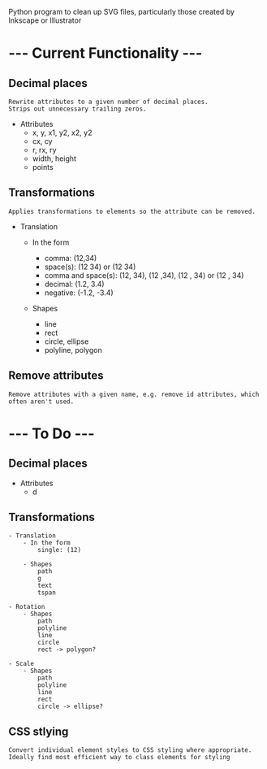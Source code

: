 Python program to clean up SVG files, particularly those created by Inkscape or Illustrator

# --- Current Functionality ---

## Decimal places
    Rewrite attributes to a given number of decimal places.
    Strips out unnecessary trailing zeros.
    
* Attributes
	- x, y, x1, y2, x2, y2
	- cx, cy
	- r, rx, ry
	- width, height
	- points

## Transformations
	Applies transformations to elements so the attribute can be removed.

* Translation
    - In the form
        - comma: (12,34)
        - space(s): (12 34) or (12     34)
        - comma and space(s): (12, 34), (12 ,34), (12 , 34) or (12  ,   34)
        - decimal: (1.2, 3.4)
        - negative: (-1.2, -3.4)
        
    - Shapes
        - line
        - rect
        - circle, ellipse
        - polyline, polygon
            
## Remove attributes
	Remove attributes with a given name, e.g. remove id attributes, which often aren't used.
    
# --- To Do ---

## Decimal places    
* Attributes
	- <path> d

## Transformations

    - Translation
        - In the form
            single: (12)
    
        - Shapes
            path
            g
            text
            tspan
            
    - Rotation
        - Shapes
            path
            polyline
            line
            circle
            rect -> polygon?
            
    - Scale
        - Shapes
            path
            polyline
            line
            rect
            circle -> ellipse?
            
## CSS stlying
    Convert individual element styles to CSS styling where appropriate.
    Ideally find most efficient way to class elements for styling
